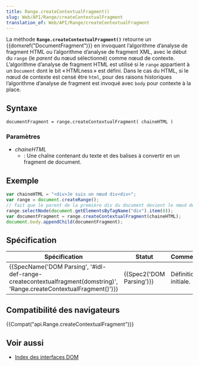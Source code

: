 ```yaml
---
title: Range.createContextualFragment()
slug: Web/API/Range/createContextualFragment
translation_of: Web/API/Range/createContextualFragment
---
```

La méthode **`Range.createContextualFragment()`** retourne un {{domxref("DocumentFragment")}} en invoquant l’algorithme d’analyse de fragment HTML ou l’algorithme d’analyse de fragment XML, avec le début du `range` (le _parent_ du nœud sélectionné) comme nœud de contexte. L’algorithme d’analyse de fragment HTML est utilisé si le `range` appartient à un `Document` dont le bit « HTMLness » est défini. Dans le cas du HTML, si le nœud de contexte est censé être `html`, pour des raisons historiques l’algorithme d’analyse de fragment est invoqué avec `body` pour contexte à la place.

## Syntaxe

    documentFragment = range.createContextualFragment( chaineHTML )

### Paramètres

- _chaineHTML_
  - : Une chaîne contenant du texte et des balises à convertir en un fragment de document.

## Exemple

```js
var chaineHTML = "<div>Je suis un nœud div<div>";
var range = document.createRange();
// fait que le parent de la première div du document devient le nœud de contexte
range.selectNode(document.getElementsByTagName("div").item(0));
var documentFragment = range.createContextualFragment(chaineHTML);
document.body.appendChild(documentFragment);
```

## Spécification

| Spécification                                                                                                                                                | Statut                           | Commentaire          |
| ------------------------------------------------------------------------------------------------------------------------------------------------------------ | -------------------------------- | -------------------- |
| {{SpecName('DOM Parsing', '#idl-def-range-createcontextualfragment(domstring)', 'Range.createContextualFragment()')}} | {{Spec2('DOM Parsing')}} | Définition initiale. |

## Compatibilité des navigateurs

{{Compat("api.Range.createContextualFragment")}}

## Voir aussi

- [Index des interfaces DOM](/fr/docs/DOM/DOM_Reference)
